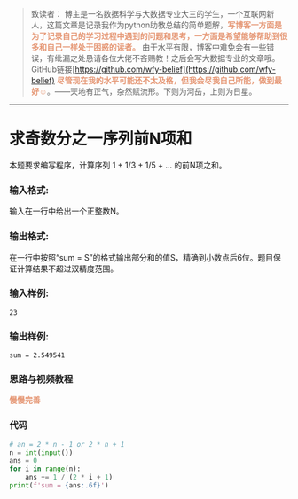 
> 致读者： 博主是一名数据科学与大数据专业大三的学生，一个互联网新人，这篇文章是记录我作为python助教总结的简单题解，**<font color='#e59572'>写博客一方面是为了记录自己的学习过程中遇到的问题和思考，一方面是希望能够帮助到很多和自己一样处于困惑的读者。</font>**
> 由于水平有限，博客中难免会有一些错误，有纰漏之处恳请各位大佬不吝赐教！之后会写大数据专业的文章哦。
> GitHub链接[https://github.com/wfy-belief](https://github.com/wfy-belief)
> **<font color='#e59572'>尽管现在我的水平可能还不太及格，但我会尽我自己所能，做到最好☺</font>**。——天地有正气，杂然赋流形。下则为河岳，上则为日星。
---
# 求奇数分之一序列前N项和
本题要求编写程序，计算序列 1 + 1/3 + 1/5 + ... 的前N项之和。

### 输入格式:

输入在一行中给出一个正整数N。

### 输出格式:

 在一行中按照“sum = S”的格式输出部分和的值S，精确到小数点后6位。题目保证计算结果不超过双精度范围。

### 输入样例:
```in
23
```

### 输出样例:
```out
sum = 2.549541
```
### 思路与视频教程
**<font color='#e59572'>慢慢完善</font>**

### 代码
```python
# an = 2 * n - 1 or 2 * n + 1
n = int(input())
ans = 0
for i in range(n):
    ans += 1 / (2 * i + 1)
print(f'sum = {ans:.6f}')

```